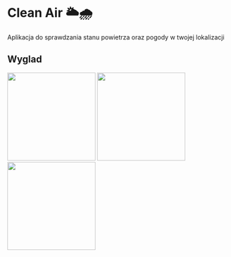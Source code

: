 # Clean Air 🌥🌧
Aplikacja do sprawdzania stanu powietrza oraz pogody w twojej lokalizacji

## Wyglad
<image src=https://github.com/user-attachments/assets/e43223d2-9a1b-47d4-a70d-18fa23046ac7 width=200>
<image src=https://github.com/user-attachments/assets/1ac779ef-797d-47de-a67e-7ec3c2ba6e1c width=200>
<image src=https://github.com/user-attachments/assets/69f61a3f-9442-4769-8433-d2d9235b3959 width=200>
